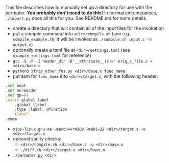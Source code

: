 This file describes how to manually set up a directory for use with the permuter.
**You probably don't need to do this!** In normal circumstances, `./import.py`
does all this for you. See README.md for more details.

* create a directory that will contain all of the input files for the invokation
* put a compile command into `<dir>/compile.sh` (see e.g. `compile_example.sh`; it will be invoked as `./compile.sh input.c -o output.o`)
* optionally create a toml file at `<dir>/settings.toml` (see `example_settings.toml` for reference)
* `gcc -E -P -I header_dir -D'__attribute__(x)=' orig_c_file.c > <dir>/base.c`
* `python3 strip_other_fns.py <dir>/base.c func_name`
* put asm for `func_name` into `<dir>/target.s`, with the following header:

```asm
.set noat
.set noreorder
.set gp=64
.macro glabel label
    .global \label
	.type \label, @function
    \label:
.endm
```
* `mips-linux-gnu-as -march=vr4300 -mabi=32 <dir>/target.s -o <dir>/target.o`
* optional sanity checks:
  - `<dir>/compile.sh <dir>/base.c -o <dir>/base.o`
  - `./diff.sh <dir>/target.o <dir>/base.o`
* `./permuter.py <dir>`

